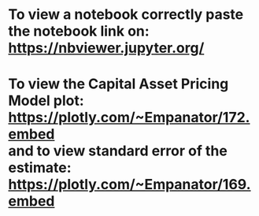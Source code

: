 # To view a notebook correctly paste the notebook link on: <br /> https://nbviewer.jupyter.org/ <br /> 
# To view the Capital Asset Pricing Model plot: <br /> https://plotly.com/~Empanator/172.embed <br /> and to view standard error of the estimate: <br /> https://plotly.com/~Empanator/169.embed
